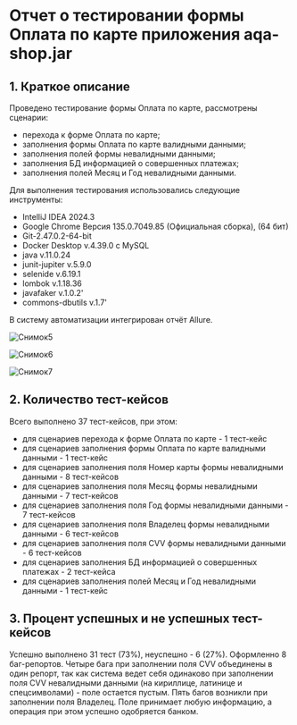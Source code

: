 # Отчет о тестировании формы Оплата по карте приложения aqa-shop.jar
## 1. Краткое описание
Проведено тестирование формы Оплата по карте, рассмотрены сценарии:
 -  перехода к форме Оплата по карте;
 -  заполнения формы Оплата по карте валидными данными;
 -  заполнения полей формы невалидными данными;
 -  заполнения БД информацией о совершенных платежах;
 -  заполнения полей Месяц и Год невалидными данными.
   
Для выполнения тестирования использовались следующие инструменты:
 -  IntelliJ IDEA 2024.3
 -  Google Chrome Версия 135.0.7049.85 (Официальная сборка), (64 бит) 
 -  Git-2.47.0.2-64-bit
 -  Docker Desktop v.4.39.0 с MySQL 
 -  java v.11.0.24
 -  junit-jupiter v.5.9.0
 -  selenide v.6.19.1
 -  lombok v.1.18.36
 -  javafaker v.1.0.2'
 -  commons-dbutils v.1.7'
 
В систему автоматизации интегрирован отчёт Allure.

![Снимок5](https://github.com/user-attachments/assets/e453cfb7-fa04-4e1c-a568-13d8c6673177)

![Снимок6](https://github.com/user-attachments/assets/f7a707d8-2de7-486f-a920-74e36489473c)

![Снимок7](https://github.com/user-attachments/assets/a001b312-0ba1-41bc-b47c-93a656adc399)



## 2. Количество тест-кейсов
Всего выполнено 37 тест-кейсов, при этом:
 -  для сценариев перехода к форме Оплата по карте - 1 тест-кейс
 -  для сценариев заполнения формы Оплата по карте валидными данными - 1 тест-кейс
 -  для сценариев заполнения поля Номер карты формы невалидными данными - 8 тест-кейсов
 -  для сценариев заполнения поля Месяц формы невалидными данными - 7 тест-кейсов
 -  для сценариев заполнения поля Год формы невалидными данными - 7 тест-кейсов
 -  для сценариев заполнения поля Владелец формы невалидными данными - 6 тест-кейсов
 -  для сценариев заполнения поля CVV формы невалидными данными - 6 тест-кейсов
 -  для сценариев заполнения БД информацией о совершенных платежах - 2 тест-кейса
 -  для сценариев заполнения полей Месяц и Год невалидными данными - 1 тест-кейс

## 3. Процент успешных и не успешных тест-кейсов
Успешно выполнено 31 тест (73%), неуспешно - 6 (27%).
Оформленно 8 баг-репортов. 
Четыре бага при заполнении поля CVV объединены в один репорт, так как система ведет себя 
одинаково при заполнении поля CVV невалидными данными (на кириллице, латинице и спецсимволами) - 
поле остается пустым.
Пять багов возникли при заполнении поля Владелец. Поле принимает любую информацию, а операция при этом 
успешно одобряется банком.

